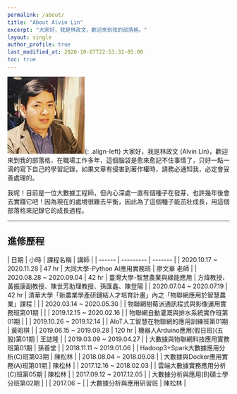 ```yaml
---
permalink: /about/
title: "About Alvin Lin"
excerpt: "大家好，我是林政文，歡迎來到我的部落格。"
layout: single
author_profile: true
last_modified_at: 2020-10-07T22:53:31-05:00
toc: true
---
```


![image-left](/assets/images/alvin.jpg){: .align-left}
大家好，我是林政文 (Alvin Lin)，歡迎來到我的部落格，在職場工作多年，這個腦袋是愈來愈記不住事情了，只好一點一滴的寫下自己的學習記錄，如果文章有侵害到著作權時，請務必通知我，必定會妥善處理的。

我呢！目前是一位大數據工程師，但內心深處一直有個種子在發芽，也許幾年後會去實踐它吧！因為現在的處境很難去平衡，因此為了這個種子能茁壯成長，用這個部落格來記錄它的成長過程。

---

## 進修歷程

| 日期 | 小時 | 課程名稱 | 講師 |
| ------ | --------- | ------- |
| 2020.10.17 ~ 2020.11.28 | 47 hr | 大同大學-Python AI應用實務班 | 廖文華 老師 |
| 2020.08.28 ~ 2020.09.04 | 42 hr | 臺灣大學-智慧農業與綠能應用 | 方煒教授、黃振康副教授、陳世芳助理教授、孫匯鑫、陳登陽 |
| 2020.07.04 ~ 2020.07.19 | 42 hr | 清華大學「新農業學產研鏈結人才培育計畫」內之「物聯網應用於智慧農業」課程 | |
| 2020.03.14 ~ 2020.05.30 |  | 物聯網樹莓派通訊程式與影像運用實務班第01期 | |
| 2019.12.15 ~ 2020.02.16 |  | 物聯網自動灌溉與排水系統實作班第01期 | |
| 2019.10.26 ~ 2019.12.14 | | AIoT人工智慧在物聯網的應用訓練班第01期 | 黃昭棋 |
| 2019.06.15 ~ 2019.09.28 | 120 hr | 機器人Arduino應用(假日班)(五股)第01期 | 王誌隆 |
| 2019.03.09 ~ 2019.04.27 | | 大數據與物聯網科技應用實務班第01期 | 孫善堂 |
| 2018.11.11 ~ 2019.01.06 | | Hadoop3+Spark大數據應用分析(C)班第03期 | 陳松林 |
| 2018.08.04 ~ 2018.09.08 | | 大數據與Docker應用實務(A)班第01期 | 陳松林 |
| 2017.12.16 ~ 2018.02.03 | | 雲端大數據實務應用分析(C)班第05期 | 陳松林 |
| 2017.09.12 ~ 2017.12.05 | | 大數據分析與應用(B)碩士學分班第02期 | |
| 2017.06 ~ | | 大數據分析與應用研習班 | 陳松林 | 

